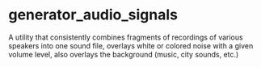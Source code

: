 # generator_audio_signals
A utility that consistently combines fragments of recordings of various speakers into one sound file, overlays white or colored noise with a given volume level, also overlays the background (music, city sounds, etc.)
